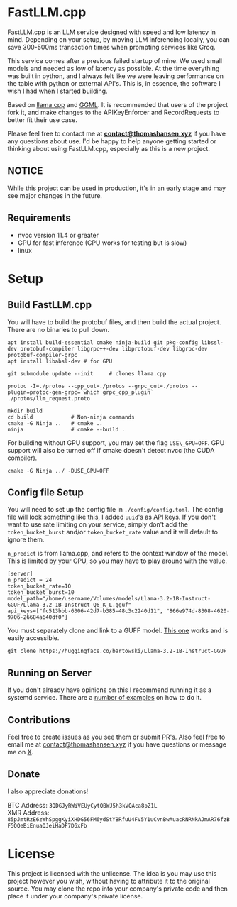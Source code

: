 # FastLLM.cpp

FastLLM.cpp is an LLM service designed with speed and low latency in mind. Depending on your setup, by moving LLM inferencing locally, you can save 300-500ms transaction times when prompting services like Groq.

This service comes after a previous failed startup of mine. We used small models and needed as low of latency as possible. At the time everything was built in python, and I always felt like we were leaving performance on the table with python or external API's. This is, in essence, the software I wish I had when I started building.

Based on [llama.cpp](https://github.com/ggerganov/llama.cpp) and [GGML](https://github.com/ggerganov/ggml). It is recommended that users of the project fork it, and make changes to the APIKeyEnforcer and RecordRequests to better fit their use case.

Please feel free to contact me at **contact@thomashansen.xyz** if you have any questions about use. I'd be happy to help anyone getting started or thinking about using FastLLM.cpp, especially as this is a new project.

## NOTICE

While this project can be used in production, it's in an early stage and may see major changes in the future.

## Requirements

 - nvcc version 11.4 or greater
 - GPU for fast inference (CPU works for testing but is slow)
 - linux

# Setup
## Build FastLLM.cpp

You will have to build the protobuf files, and then build the actual project. There are no binaries to pull down.

```
apt install build-essential cmake ninja-build git pkg-config libssl-dev protobuf-compiler libgrpc++-dev libprotobuf-dev libgrpc-dev protobuf-compiler-grpc
apt install libabsl-dev # for GPU

git submodule update --init     # clones llama.cpp

protoc -I=./protos --cpp_out=./protos --grpc_out=./protos --plugin=protoc-gen-grpc=`which grpc_cpp_plugin` ./protos/llm_request.proto

mkdir build
cd build            # Non-ninja commands
cmake -G Ninja ..   # cmake ..
ninja               # cmake --build .
```

For building without GPU support, you may set the flag `USE\_GPU=OFF`. GPU support will also be turned off if cmake doesn't detect nvcc (the CUDA compiler).

```
cmake -G Ninja ../ -DUSE_GPU=OFF
```

## Config file Setup

You will need to set up the config file in `./config/config.toml`. The config file will look something like this, I added `uuid`'s as API keys. If you don't want to use rate limiting on your service, simply don't add the `token_bucket_burst` and/or `token_bucket_rate` value and it will default to ignore them.

`n_predict` is from llama.cpp, and refers to the context window of the model. This is limited by your GPU, so you may have to play around with the value.

```
[server]
n_predict = 24
token_bucket_rate=10
token_bucket_burst=10
model_path="/home/username/Volumes/models/Llama-3.2-1B-Instruct-GGUF/Llama-3.2-1B-Instruct-Q6_K_L.gguf"
api_keys=["fc513bbb-6306-42d7-b385-48c3c2240d11", "866e974d-8308-4620-9706-26684a640df0"]
```

You must separately clone and link to a GUFF model. [This one](https://huggingface.co/bartowski/Llama-3.2-1B-Instruct-GGUF) works and is easily accessible.

```
git clone https://huggingface.co/bartowski/Llama-3.2-1B-Instruct-GGUF
```

## Running on Server

If you don't already have opinions on this I recommend running it as a systemd service. There are a [number of examples](https://www.shellhacks.com/systemd-service-file-example/) on how to do it.

## Contributions

Feel free to create issues as you see them or submit PR's. Also feel free to email me at contact@thomashansen.xyz if you have questions or message me on [X](https://x.com/mongocompass).

## Donate

I also appreciate donations!

BTC Address: `3QDGJyRWiVEUyCytQBWJ5h3kVQAca8pZ1L`  
XMR Address: `85pJmtRzE6zWhSpggKyiXHDG56FM6ydStYBRfuU4FV5Y1uCvnBwAuacRNRNkAJmAR76fzBF5QQeBiEnuaQJeiHaDF7D6xFb`

# License

This project is licensed with the unlicense. The idea is you may use this project however you wish, without having to attribute it to the original source. You may clone the repo into your company's private code and then place it under your company's private license.
